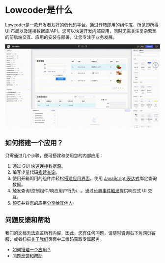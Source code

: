 # Lowcoder是什么

Lowcoder是一款开发者友好的低代码平台。通过开箱即用的组件库、所见即所得 UI 布局以及连接数据库/API，您可以快速开发内部应用，同时无需关注复杂繁琐的前后端交互、应用的安装与部署，让您专注于业务发展。

![](assets/what-is-majiang1-20231002133803-7j4cpkm.gif)​

## 如何搭建一个应用？

只需通过几个步骤，便可搭建和使用您的内部应用：

1. 通过 GUI 快速[连接数据源](./datasource)。
2. 编写少量代码[构建查询](./how-to-write-query)。
3. 使用开箱即用的组件库轻松[搭建应用界面](./drag-and-drop)，使用 [JavaScript 表达式](./javascript-in-lowcoder/writing-javascript)绑定查询数据。
4. 触发查询/控制组件/响应用户行为/...，通过设置[事件触发](./event-handler)提供响应式 UI 交互。
5. [预览](./app-release)并将您的应用[分享给其他人](./member-manage#%E6%B7%BB%E5%8A%A0%E6%88%90%E5%91%98)。

## 问题反馈和帮助

我们的文档无法涵盖所有内容，因此，您有任何问题，请随时咨询右下角网页客服，或者扫描[关于我们](https://majiang.co/about-us/)页面中二维码获取专属服务。

* [如何搭建一个应用？](https://majiang.co/docs#%E5%A6%82%E4%BD%95%E6%90%AD%E5%BB%BA%E4%B8%80%E4%B8%AA%E5%BA%94%E7%94%A8%EF%BC%9F)
* [问题反馈和帮助](https://majiang.co/docs#%E9%97%AE%E9%A2%98%E5%8F%8D%E9%A6%88%E5%92%8C%E5%B8%AE%E5%8A%A9)
